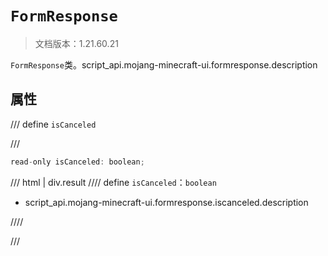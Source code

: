 # `FormResponse`

> 文档版本：1.21.60.21

`FormResponse`类。script_api.mojang-minecraft-ui.formresponse.description

## 属性

/// define
`isCanceled`


///

```js
read-only isCanceled: boolean;
```

/// html | div.result
//// define
`isCanceled`：`boolean`

- script_api.mojang-minecraft-ui.formresponse.iscanceled.description


////

///

